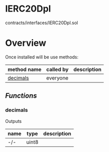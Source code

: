 # IERC20Dpl

contracts/interfaces/IERC20Dpl.sol

# Overview

Once installed will be use methods:

| **method name** | **called by** | **description** |
|-|-|-|
|<a href="#decimals">decimals</a>|everyone||
## *Functions*
### decimals

Outputs

| **name** | **type** | **description** |
|-|-|-|
| -/- | uint8 |  |


